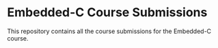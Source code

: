 # Embedded-C Course Submissions

This repository contains all the course submissions for the Embedded-C course.

